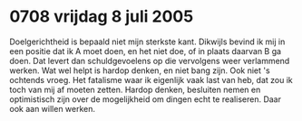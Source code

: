 # 0708 vrijdag 8 juli 2005
Doelgerichtheid is bepaald niet mijn sterkste kant. Dikwijls bevind ik mij in een positie dat ik A moet doen, en het niet doe, of in plaats daarvan B ga doen. Dat levert dan schuldgevoelens op die vervolgens weer verlammend werken. Wat wel helpt is hardop denken, en niet bang zijn. Ook niet 's ochtends vroeg. Het fatalisme waar ik eigenlijk vaak last van heb, dat zou ik toch van mij af moeten zetten. Hardop denken, besluiten nemen en optimistisch zijn over de mogelijkheid om dingen echt te realiseren. Daar ook aan willen werken.